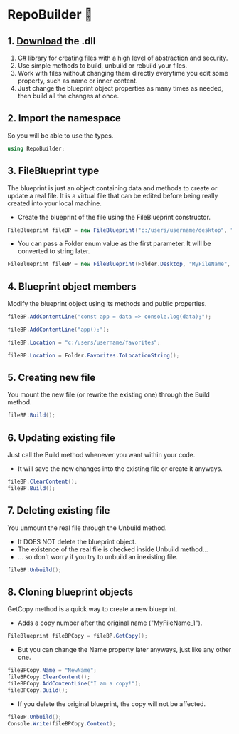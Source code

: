# RepoBuilder 📁
## 1. [Download](https://github.com/dieg0hartmann/RepoBuilder/raw/main/bin/Debug/RepoBuilder.dll) the .dll
1. C# library for creating files with a high level of abstraction and security.
2. Use simple methods to build, unbuild or rebuild your files.
3. Work with files without changing them directly everytime you edit some property, such as name or inner content.
4. Just change the blueprint object properties as many times as needed, then build all the changes at once.

## 2. Import the namespace
So you will be able to use the types.
```cs
using RepoBuilder;
```

## 3. FileBlueprint type
The blueprint is just an object containing data and methods to create or update a real file. 
It is a virtual file that can be edited before being really created into your local machine.
- Create the blueprint of the file using the FileBlueprint constructor. 
```cs
FileBlueprint fileBP = new FileBlueprint("c:/users/username/desktop", "MyFileName", Extention.JavaScript);
```
- You can pass a Folder enum value as the first parameter. It will be converted to string later.
```cs
FileBlueprint fileBP = new FileBlueprint(Folder.Desktop, "MyFileName", Extention.JavaScript);
```

## 4. Blueprint object members
Modify the blueprint object using its methods and public properties.
```cs
fileBP.AddContentLine("const app = data => console.log(data);");
```
```cs
fileBP.AddContentLine("app();");
``` 
```cs
fileBP.Location = "c:/users/username/favorites";
```
```cs
fileBP.Location = Folder.Favorites.ToLocationString();
```

## 5. Creating new file
You mount the new file (or rewrite the existing one) through the Build method.
```cs
fileBP.Build();
```

## 6. Updating existing file
Just call the Build method whenever you want within your code.
- It will save the new changes into the existing file or create it anyways.
```cs
fileBP.ClearContent();
fileBP.Build();
```

## 7. Deleting existing file
You unmount the real file through the Unbuild method.
- It DOES NOT delete the blueprint object.
- The existence of the real file is checked inside Unbuild method... 
- ... so don't worry if you try to unbuild an inexisting file.
```cs
fileBP.Unbuild();
```

## 8. Cloning blueprint objects
GetCopy method is a quick way to create a new blueprint.
- Adds a copy number after the original name ("MyFileName_1").
```cs
FileBlueprint fileBPCopy = fileBP.GetCopy();
```
- But you can change the Name property later anyways, just like any other one.
```cs
fileBPCopy.Name = "NewName";
fileBPCopy.ClearContent();
fileBPCopy.AddContentLine("I am a copy!");
fileBPCopy.Build();
```
- If you delete the original blueprint, the copy will not be affected.
```cs
fileBP.Unbuild();
Console.Write(fileBPCopy.Content);
```
